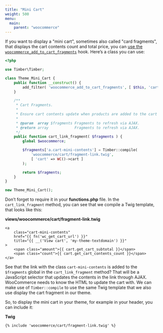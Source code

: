 ```yaml
---
title: "Mini Cart"
weight: 500
menu:
  main:
    parent: "woocommerce"
---
```


If you want to display a "mini cart", sometimes also called "card fragments", that displays the cart contents count and total price, you can [use the `woocommerce_add_to_cart_fragments`](https://docs.woocommerce.com/document/show-cart-contents-total/) hook. Here’s a class you can use:

```php
<?php

use Timber\Timber;

class Theme_Mini_Cart {
    public function __construct() {
        add_filter( 'woocommerce_add_to_cart_fragments', [ $this, 'cart_link_fragment' ] );
    }

    /**
     * Cart Fragments.
     *
     * Ensure cart contents update when products are added to the cart via AJAX.
     *
     * @param  array $fragments Fragments to refresh via AJAX.
     * @return array            Fragments to refresh via AJAX.
     */
    public function cart_link_fragment( $fragments ) {
        global $woocommerce;

        $fragments['a.cart-mini-contents'] = Timber::compile(
            'woocommerce/cart/fragment-link.twig',
            [ 'cart' => WC()->cart ]
        );

        return $fragments;
    }
}

new Theme_Mini_Cart();
```

Don’t forget to require it in your **functions.php** file. In the `cart_link_fragment` method, you can see that we compile a Twig template, that looks like this:

**views/woocommerce/cart/fragment-link.twig**

```twig
<a
    class="cart-mini-contents"
    href="{{ fn('wc_get_cart_url') }}"
    title="{{ __('View cart', 'my-theme-textdomain') }}"
>
    <span class="amount">{{ cart.get_cart_subtotal }}</span>
    <span class="count">{{ cart.get_cart_contents_count }}</span>
</a>
```

See that the link with the class `cart-mini-contents` is added to the `$fragments` global in the `cart_link_fragment` method? That will be a JavaScript selector that updates the contents in the link through AJAX. WooCommerce needs to know the HTML to update the cart with. We can make use of `Timber::compile` to use the same Twig template that we also use display the cart fragment in our theme.

So, to display the mini cart in your theme, for example in your header, you can include it:

**Twig**

```Twig
{% include 'woocommerce/cart/fragment-link.twig' %}
```
